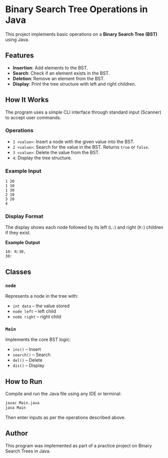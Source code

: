 # Binary Search Tree Operations in Java

This project implements basic operations on a **Binary Search Tree (BST)** using Java.

## Features

- **Insertion**: Add elements to the BST.
- **Search**: Check if an element exists in the BST.
- **Deletion**: Remove an element from the BST.
- **Display**: Print the tree structure with left and right children.

## How It Works

The program uses a simple CLI interface through standard input (Scanner) to accept user commands.

### Operations

- `1 <value>`: Insert a node with the given value into the BST.
- `2 <value>`: Search for the value in the BST. Returns `true` or `false`.
- `3 <value>`: Delete the value from the BST.
- `4`: Display the tree structure.

### Example Input

```
1 20
1 10
1 30
2 10
3 20
4
```

### Display Format

The display shows each node followed by its left (`L:`) and right (`R:`) children if they exist.

**Example Output**

```
10: R:30,
30:
```

## Classes

### `node`

Represents a node in the tree with:
- `int data` – the value stored
- `node left` – left child
- `node right` – right child

### `Main`

Implements the core BST logic:
- `ins()` – Insert
- `search()` – Search
- `del()` – Delete
- `dis()` – Display

## How to Run

Compile and run the Java file using any IDE or terminal:

```bash
javac Main.java
java Main
```

Then enter inputs as per the operations described above.

## Author

This program was implemented as part of a practice project on Binary Search Trees in Java.